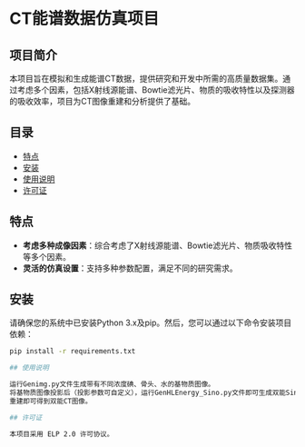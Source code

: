# CT能谱数据仿真项目

## 项目简介

本项目旨在模拟和生成能谱CT数据，提供研究和开发中所需的高质量数据集。通过考虑多个因素，包括X射线源能谱、Bowtie滤光片、物质的吸收特性以及探测器的吸收效率，项目为CT图像重建和分析提供了基础。

## 目录

- [特点](#特点)
- [安装](#安装)
- [使用说明](#使用说明)
- [许可证](#许可证)

## 特点

- **考虑多种成像因素**：综合考虑了X射线源能谱、Bowtie滤光片、物质吸收特性等多个因素。
- **灵活的仿真设置**：支持多种参数配置，满足不同的研究需求。

## 安装

请确保您的系统中已安装Python 3.x及pip。然后，您可以通过以下命令安装项目依赖：

```bash
pip install -r requirements.txt

## 使用说明

运行Genimg.py文件生成带有不同浓度碘、骨头、水的基物质图像。
将基物质图像投影后（投影参数可自定义），运行GenHLEnergy_Sino.py文件即可生成双能Sino图像。
重建即可得到双能CT图像。

## 许可证

本项目采用 ELP 2.0 许可协议。

